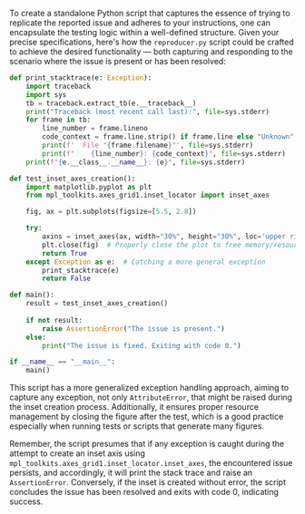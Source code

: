 To create a standalone Python script that captures the essence of trying to replicate the reported issue and adheres to your instructions, one can encapsulate the testing logic within a well-defined structure. Given your precise specifications, here's how the `reproducer.py` script could be crafted to achieve the desired functionality — both capturing and responding to the scenario where the issue is present or has been resolved:

```python
def print_stacktrace(e: Exception):
    import traceback
    import sys
    tb = traceback.extract_tb(e.__traceback__)
    print("Traceback (most recent call last):", file=sys.stderr)
    for frame in tb:
        line_number = frame.lineno
        code_context = frame.line.strip() if frame.line else "Unknown"
        print(f'  File "{frame.filename}"', file=sys.stderr)
        print(f"    {line_number}: {code_context}", file=sys.stderr)
    print(f"{e.__class__.__name__}: {e}", file=sys.stderr)

def test_inset_axes_creation():
    import matplotlib.pyplot as plt
    from mpl_toolkits.axes_grid1.inset_locator import inset_axes

    fig, ax = plt.subplots(figsize=[5.5, 2.8])

    try:
        axins = inset_axes(ax, width="30%", height="30%", loc='upper right')
        plt.close(fig)  # Properly close the plot to free memory/resources
        return True
    except Exception as e:  # Catching a more general exception
        print_stacktrace(e)
        return False

def main():
    result = test_inset_axes_creation()
    
    if not result:
        raise AssertionError("The issue is present.")
    else:
        print("The issue is fixed. Exiting with code 0.")

if __name__ == "__main__":
    main()
```

This script has a more generalized exception handling approach, aiming to capture any exception, not only `AttributeError`, that might be raised during the inset creation process. Additionally, it ensures proper resource management by closing the figure after the test, which is a good practice especially when running tests or scripts that generate many figures.

Remember, the script presumes that if any exception is caught during the attempt to create an inset axis using `mpl_toolkits.axes_grid1.inset_locator.inset_axes`, the encountered issue persists, and accordingly, it will print the stack trace and raise an `AssertionError`. Conversely, if the inset is created without error, the script concludes the issue has been resolved and exits with code 0, indicating success.